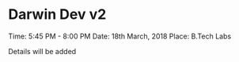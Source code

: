 # Darwin Dev v2

Time: 5:45 PM - 8:00 PM
Date: 18th March, 2018
Place: B.Tech Labs

Details will be added

